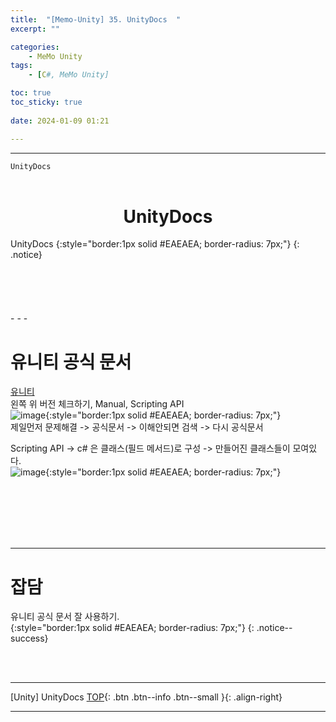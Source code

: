 ```yaml
---
title:  "[Memo-Unity] 35. UnityDocs  "
excerpt: ""

categories:
    - MeMo Unity
tags:
    - [C#, MeMo Unity]

toc: true
toc_sticky: true
 
date: 2024-01-09 01:21

---
```

- - -

`UnityDocs`
<BR><BR>

<center><H1>  UnityDocs  </H1></center>
UnityDocs
{:style="border:1px solid #EAEAEA; border-radius: 7px;"}
{: .notice} 
<br><br><br><br><br><br>
- - - 

# 유니티 공식 문서

[유니티](https://docs.unity3d.com/kr/)  
왼쪽 위 버전 체크하기, Manual, Scripting API  
![image](https://github.com/levell1/levell1.github.io/assets/96651722/2d85765e-bc38-4147-a5bb-2c10702912c1){:style="border:1px solid #EAEAEA; border-radius: 7px;"}  
제일먼저 문제해결 -> 공식문서 -> 이해안되면 검색 -> 다시 공식문서  

Scripting API -> c# 은 클래스(필드 메서드)로 구성 -> 만들어진 클래스들이 모여있다.  
![image](https://github.com/levell1/levell1.github.io/assets/96651722/4f4be9a4-ec27-481a-a059-805d1fb41da9){:style="border:1px solid #EAEAEA; border-radius: 7px;"}  

<br><br><br><br><br>
- - - 

# 잡담
유니티 공식 문서 잘 사용하기.  
{:style="border:1px solid #EAEAEA; border-radius: 7px;"}
{: .notice--success}  

<br><br>
- - - 

[Unity] UnityDocs
[TOP](#){: .btn .btn--info .btn--small }{: .align-right}
<br>
- - -
